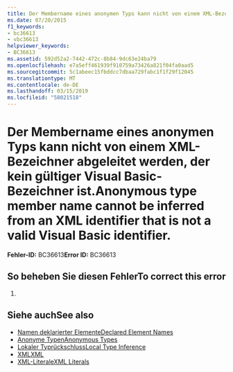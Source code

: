 ```yaml
---
title: Der Membername eines anonymen Typs kann nicht von einem XML-Bezeichner abgeleitet werden, der kein gültiger Visual Basic-Bezeichner ist.
ms.date: 07/20/2015
f1_keywords:
- bc36613
- vbc36613
helpviewer_keywords:
- BC36613
ms.assetid: 592d52a2-7442-472c-8b84-9dc63e24ba79
ms.openlocfilehash: e7a5eff461939f910759a73426a821f04fa0aad5
ms.sourcegitcommit: 5c1abeec15fbddcc7dbaa729fabc1f1f29f12045
ms.translationtype: MT
ms.contentlocale: de-DE
ms.lasthandoff: 03/15/2019
ms.locfileid: "58021518"
---
```

# <a name="anonymous-type-member-name-cannot-be-inferred-from-an-xml-identifier-that-is-not-a-valid-visual-basic-identifier"></a><span data-ttu-id="39ea2-102">Der Membername eines anonymen Typs kann nicht von einem XML-Bezeichner abgeleitet werden, der kein gültiger Visual Basic-Bezeichner ist.</span><span class="sxs-lookup"><span data-stu-id="39ea2-102">Anonymous type member name cannot be inferred from an XML identifier that is not a valid Visual Basic identifier.</span></span>
<span data-ttu-id="39ea2-103">**Fehler-ID:** BC36613</span><span class="sxs-lookup"><span data-stu-id="39ea2-103">**Error ID:** BC36613</span></span>  
  
## <a name="to-correct-this-error"></a><span data-ttu-id="39ea2-104">So beheben Sie diesen Fehler</span><span class="sxs-lookup"><span data-stu-id="39ea2-104">To correct this error</span></span>  
  
1.  
  
## <a name="see-also"></a><span data-ttu-id="39ea2-105">Siehe auch</span><span class="sxs-lookup"><span data-stu-id="39ea2-105">See also</span></span>

- [<span data-ttu-id="39ea2-106">Namen deklarierter Elemente</span><span class="sxs-lookup"><span data-stu-id="39ea2-106">Declared Element Names</span></span>](../../visual-basic/programming-guide/language-features/declared-elements/declared-element-names.md)
- [<span data-ttu-id="39ea2-107">Anonyme Typen</span><span class="sxs-lookup"><span data-stu-id="39ea2-107">Anonymous Types</span></span>](../../visual-basic/programming-guide/language-features/objects-and-classes/anonymous-types.md)
- [<span data-ttu-id="39ea2-108">Lokaler Typrückschluss</span><span class="sxs-lookup"><span data-stu-id="39ea2-108">Local Type Inference</span></span>](../../visual-basic/programming-guide/language-features/variables/local-type-inference.md)
- [<span data-ttu-id="39ea2-109">XML</span><span class="sxs-lookup"><span data-stu-id="39ea2-109">XML</span></span>](../../visual-basic/programming-guide/language-features/xml/index.md)
- [<span data-ttu-id="39ea2-110">XML-Literale</span><span class="sxs-lookup"><span data-stu-id="39ea2-110">XML Literals</span></span>](../../visual-basic/language-reference/xml-literals/index.md)
